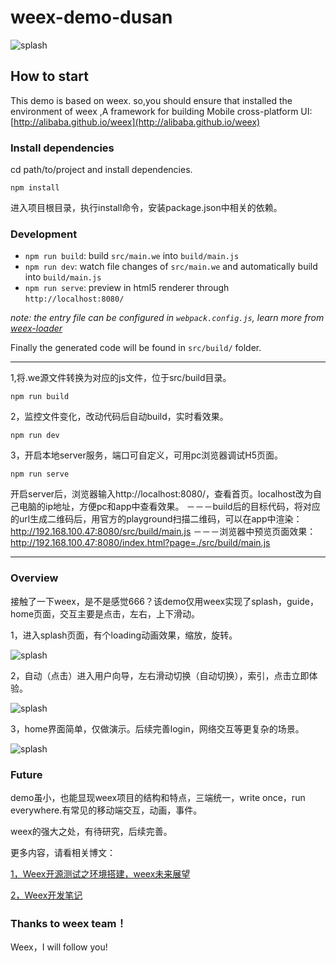 # weex-demo-dusan
![splash](https://github.com/duqian291902259/weex-demo-dusan/blob/master/screenshot/weex-demo-dusan.gif)


## How to start
This demo is based on weex.
so,you should ensure that installed the environment of weex ,A framework for building Mobile cross-platform UI: [http://alibaba.github.io/weex](http://alibaba.github.io/weex)

### Install dependencies
cd path/to/project and install dependencies.

```
npm install
```
进入项目根目录，执行install命令，安装package.json中相关的依赖。
### Development

* `npm run build`: build `src/main.we` into `build/main.js`
* `npm run dev`: watch file changes of `src/main.we` and automatically build into `build/main.js`
* `npm run serve`: preview in html5 renderer through `http://localhost:8080/`

*note: the entry file can be configured in `webpack.config.js`, learn more from [weex-loader](https://www.npmjs.com/package/weex-loader)*

Finally the generated code will be found in `src/build/` folder.

---

1,将.we源文件转换为对应的js文件，位于src/build目录。

```
npm run build
```
2，监控文件变化，改动代码后自动build，实时看效果。

```
npm run dev
```

3，开启本地server服务，端口可自定义，可用pc浏览器调试H5页面。

```
npm run serve
```
开启server后，浏览器输入http://localhost:8080/，查看首页。localhost改为自己电脑的ip地址，方便pc和app中查看效果。
－－－build后的目标代码，将对应的url生成二维码后，用官方的playground扫描二维码，可以在app中渲染：
http://192.168.100.47:8080/src/build/main.js
－－－浏览器中预览页面效果：
http://192.168.100.47:8080/index.html?page=./src/build/main.js


---

### Overview 
接触了一下weex，是不是感觉666？该demo仅用weex实现了splash，guide，home页面，交互主要是点击，左右，上下滑动。

1，进入splash页面，有个loading动画效果，缩放，旋转。

![splash](https://duqian291902259.github.io/dusan/weex/page-splash.png)

2，自动（点击）进入用户向导，左右滑动切换（自动切换），索引，点击立即体验。

![splash](https://duqian291902259.github.io/dusan/weex/page-guide.png)

3，home界面简单，仅做演示。后续完善login，网络交互等更复杂的场景。

![splash](https://duqian291902259.github.io/dusan/weex/page-home.png)

### Future 
demo虽小，也能显现weex项目的结构和特点，三端统一，write once，run everywhere.有常见的移动端交互，动画，事件。

weex的强大之处，有待研究，后续完善。

更多内容，请看相关博文：

[1，Weex开源测试之环境搭建，weex未来展望](http://blog.csdn.net/dzsw0117/article/details/51702319)

[2，Weex开发笔记](http://blog.csdn.net/dzsw0117/article/details/51773175)


### Thanks to weex team！
Weex，I will follow you!